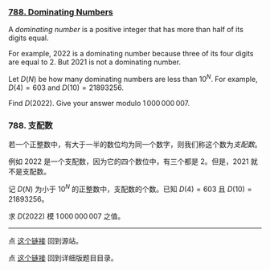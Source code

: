 ### [788. Dominating Numbers](https://projecteuler.net/problem=788)

A *dominating number* is a positive integer that has more than half of its digits equal.

For example, $2022$ is a dominating number because three of its four digits are equal to $2$. But $2021$ is not a dominating number.

Let $D(N)$ be how many dominating numbers are less than $10^N$.
For example, $D(4) = 603$ and $D(10) = 21893256$.

Find $D(2022)$. Give your answer modulo $1\,000\,000\,007$.

### 788. 支配数

若一个正整数中，有大于一半的数位均为同一个数字，则我们称这个数为*支配数*。

例如 $2022$ 是一个支配数，因为它的四个数位中，有三个都是 $2$。但是，$2021$ 就不是支配数。

记 $D(N)$ 为小于 $10^N$ 的正整数中，支配数的个数。已知 $D(4) = 603$ 且 $D(10) = 21893256$。

求 $D(2022)$ 模 $1\,000\,000\,007$ 之值。

---

点 [这个链接](https://fsy-juruo.github.io/pe-chinese-translation/) 回到源站。

点 [这个链接](https://fsy-juruo.github.io/pe-chinese-translation/detailed_content_archives.html) 回到详细版题目目录。